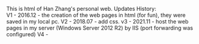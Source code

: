This is html of Han Zhang's personal web.
Updates History:  
V1 - 2016.12 - the creation of the web pages in html (for fun), they were saved in my local pc.
V2 - 2018.07 - add css.
v3 - 2021.11 - host the web pages in my server (Windows Server 2012 R2) by IIS (port forwarding was configured)
V4 - 
